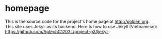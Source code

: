 homepage
========

This is the source code for the project's home page at <http://gokien.org>.
This site uses Jekyll as its backend. Here is how to use Jekyll (Vietnamese):
<https://github.com/AptechC1203L/project-g3#jekyll>.
